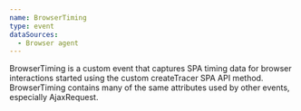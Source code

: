 ```yaml
---
name: BrowserTiming
type: event
dataSources:
  - Browser agent
---
```


BrowserTiming is a custom event that captures SPA timing data for browser interactions started using the custom createTracer SPA API method. BrowserTiming contains many of the same attributes used by other events, especially AjaxRequest.